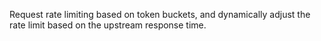 Request rate limiting based on token buckets, and dynamically adjust the rate limit based on the upstream response time.
